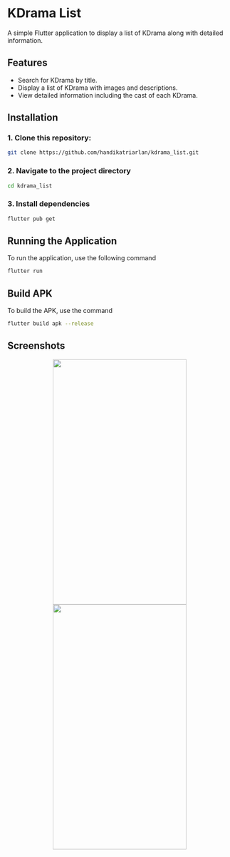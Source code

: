 # KDrama List

A simple Flutter application to display a list of KDrama along with detailed information.

## Features

- Search for KDrama by title.
- Display a list of KDrama with images and descriptions.
- View detailed information including the cast of each KDrama.

## Installation

### 1. Clone this repository:

```bash
git clone https://github.com/handikatriarlan/kdrama_list.git
```

### 2. Navigate to the project directory

```bash
cd kdrama_list
```

### 3. Install dependencies

```bash
flutter pub get
```

## Running the Application

To run the application, use the following command

```bash
flutter run
```

## Build APK
To build the APK, use the command
```bash
flutter build apk --release
```

## Screenshots
<p align="center">
  <img src="https://ucarecdn.com/48f00ba5-063d-4db0-9d9d-0bfe9daf029c/list_page.png" width="300" height="550" />
  <img src="https://ucarecdn.com/004643e4-8c94-4d00-b0c0-8fb905d6d696/detail_page.png" width="300" height="550" />
</p>